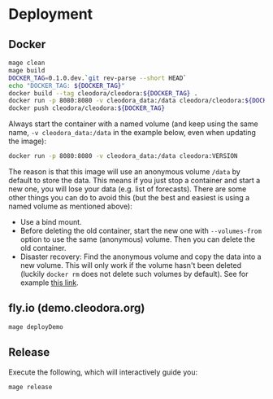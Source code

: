 # Deployment

## Docker

```bash
mage clean
mage build
DOCKER_TAG=0.1.0.dev.`git rev-parse --short HEAD`
echo "DOCKER_TAG: ${DOCKER_TAG}"
docker build --tag cleodora/cleodora:${DOCKER_TAG} .
docker run -p 8080:8080 -v cleodora_data:/data cleodora/cleodora:${DOCKER_TAG}
docker push cleodora/cleodora:${DOCKER_TAG}
```

Always start the container with a named volume (and keep using the same name,
`-v cleodora_data:/data` in the example below, even when updating the image):

```bash
docker run -p 8080:8080 -v cleodora_data:/data cleodora:VERSION
```

The reason is that this image will use an anonymous volume `/data` by default
to store the data. This means if you just stop a container and start a new one,
you will lose your data (e.g. list of forecasts). There are some other things
you can do to avoid this (but the best and easiest is using a named volume as
mentioned above):

* Use a bind mount.
* Before deleting the old container, start the new one with `--volumes-from`
  option to use the same (anonymous) volume. Then you can delete the old
  container.
* Disaster recovery: Find the anonymous volume and copy the data into a new
  volume. This will only work if the volume hasn't been deleted (luckily
  `docker rm` does not delete such volumes by default). See for example [this
  link](https://github.com/moby/moby/issues/31154#issuecomment-360531460).


## fly.io (demo.cleodora.org)

```bash
mage deployDemo
```


## Release

Execute the following, which will interactively guide you:

```bash
mage release
```
